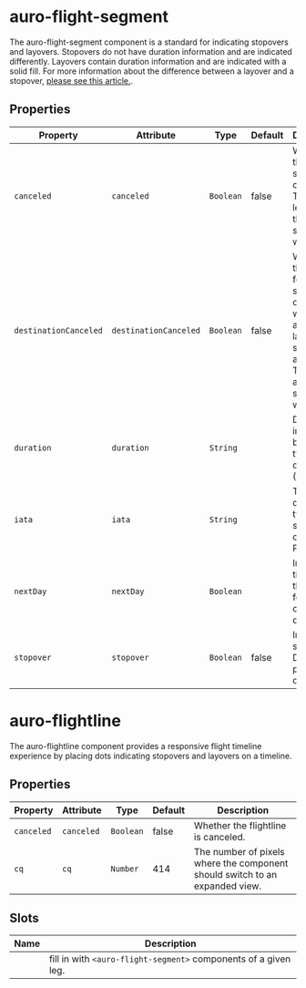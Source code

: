 # auro-flight-segment

The auro-flight-segment component is a standard for indicating stopovers and layovers.
Stopovers do not have duration information and are indicated differently.
Layovers contain duration information and are indicated with a solid fill.
For more information about the difference between a layover and a stopover,
[please see this article.](https://www.turkishairlines.com/en-int/any-questions/what-is-the-difference-between-a-layover-and-a-stopover/).

## Properties

| Property              | Attribute             | Type      | Default | Description                                      |
|-----------------------|-----------------------|-----------|---------|--------------------------------------------------|
| `canceled`            | `canceled`            | `Boolean` | false   | Whether the segment is canceled. The line leading to the segment will be red. |
| `destinationCanceled` | `destinationCanceled` | `Boolean` | false   | Whether the following segment is canceled, will only affect the last segment in a flightline. The line after the segment will be red. |
| `duration`            | `duration`            | `String`  |         | Displayed in the auro-badge, typically duration (1h 53m) |
| `iata`                | `iata`                | `String`  |         | Text to display, typically a station code (SEA, PVD, AVP) |
| `nextDay`             | `nextDay`             | `Boolean` |         | Indicates time is on the following calendar day. |
| `stopover`            | `stopover`            | `Boolean` | false   | Indicates a stopover. Do not provide duration.   |


# auro-flightline

The auro-flightline component provides a responsive flight timeline experience by placing dots indicating stopovers and layovers on a timeline.

## Properties

| Property   | Attribute  | Type      | Default | Description                                      |
|------------|------------|-----------|---------|--------------------------------------------------|
| `canceled` | `canceled` | `Boolean` | false   | Whether the flightline is canceled.              |
| `cq`       | `cq`       | `Number`  | 414     | The number of pixels where the component should switch to an expanded view. |

## Slots

| Name | Description                                      |
|------|--------------------------------------------------|
|      | fill in with `<auro-flight-segment>` components of a given leg. |
